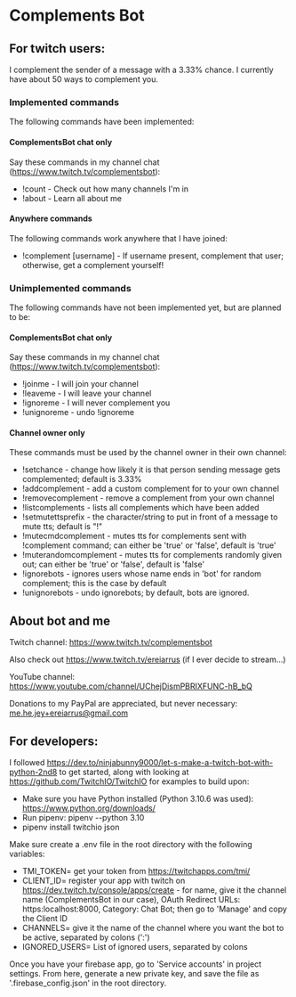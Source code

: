 # Complements Bot

## For twitch users:

I complement the sender of a message with a 3.33% chance. I currently have about 50 ways to complement you.

### Implemented commands

The following commands have been implemented:

#### ComplementsBot chat only

Say these commands in my channel chat (https://www.twitch.tv/complementsbot):

- !count - Check out how many channels I'm in
- !about - Learn all about me

#### Anywhere commands

The following commands work anywhere that I have joined:

- !complement \[username\] - If username present, complement that user; otherwise, get a complement yourself!

### Unimplemented commands

The following commands have not been implemented yet, but are planned to be:

#### ComplementsBot chat only

Say these commands in my channel chat (https://www.twitch.tv/complementsbot):

- !joinme - I will join your channel
- !leaveme - I will leave your channel
- !ignoreme - I will never complement you
- !unignoreme - undo !ignoreme

#### Channel owner only

These commands must be used by the channel owner in their own channel:

- !setchance - change how likely it is that person sending message gets complemented; default is 3.33%
- !addcomplement <complement> - add a custom complement for to your own channel
- !removecomplement <complement> - remove a complement from your own channel
- !listcomplements - lists all complements which have been added
- !setmutettsprefix - the character/string to put in front of a message to mute tts; default is "!"
- !mutecmdcomplement - mutes tts for complements sent with !complement command;
  can either be 'true' or 'false', default is 'true'
- !muterandomcomplement - mutes tts for complements randomly given out; can either be 'true'
  or 'false', default is 'false'
- !ignorebots - ignores users whose name ends in 'bot' for random complement;
  this is the case by default
- !unignorebots - undo ignorebots; by default, bots are ignored.

## About bot and me

Twitch channel: https://www.twitch.tv/complementsbot

Also check out https://www.twitch.tv/ereiarrus (if I ever decide to stream...)

YouTube channel: https://www.youtube.com/channel/UChejDismPBRIXFUNC-hB_bQ

Donations to my PayPal are appreciated, but never necessary: me.he.jey+ereiarrus@gmail.com

## For developers:

I followed https://dev.to/ninjabunny9000/let-s-make-a-twitch-bot-with-python-2nd8 to get started,
along with looking at https://github.com/TwitchIO/TwitchIO for examples to build upon:

- Make sure you have Python installed (Python 3.10.6 was used): https://www.python.org/downloads/
- Run pipenv: pipenv --python 3.10
- pipenv install twitchio json

Make sure create a .env file in the root directory with the following variables:

- TMI_TOKEN= get your token from https://twitchapps.com/tmi/
- CLIENT_ID= register your app with twitch on https://dev.twitch.tv/console/apps/create -
  for name, give it the channel name (ComplementsBot in our case), OAuth Redirect URLs: https:localhost:8000,
  Category: Chat Bot; then go to 'Manage' and copy the Client ID
- CHANNELS= give it the name of the channel where you want the bot to be active, separated by colons (':')
- IGNORED_USERS= List of ignored users, separated by colons

Once you have your firebase app, go to 'Service accounts' in project settings. From here, generate a new private key,
and save the file as '.firebase_config.json' in the root directory.

